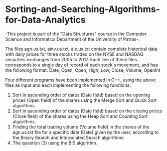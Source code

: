 # Sorting-and-Searching-Algorithms-for-Data-Analytics

-This project is part of the "Data Structures" course in the Computer Science and Informatics Department of the University of Patras-.

The files agn.us.txt, ainv.us.txt, ale.us.txt contain complete historical data with daily prices for three stocks traded on the NYSE and NASDAQ securities exchanges from 2005 to 2017. 
Each line of these files corresponds to a single day of record of each stock's movement, and has the following format:
Date, Open, Open, High, Low, Close, Volume, OpenInt

Four different programs have been implemented in C++, using the above files as input and each implementing the following functions:

1) Sort in ascending order of dates (Date field) based on the opening prices (Open field) of the shares using the Merge Sort and Quick Sort algorithms.
2) Sort in ascending order of dates (Date field) based on the closing prices (Close field) of the shares using the Heap Sort and Counting Sort algorithms.
3) Finding the total trading volume (Volume field) in the shares of the agn.us.txt file for a specific date (Date) given by the user, according to the Binary Search and Interpolated Search algorithms.
4) Τhe question (3) using the BIS algorithm.
